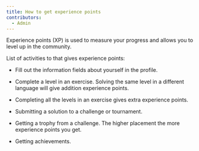 ```yaml
---
title: How to get experience points
contributors:
  - Admin
---
```


Experience points (XP) is used to measure your progress and allows you to level up in the community.

List of activities to that gives experience points:

- Fill out the information fields about yourself in the profile.

- Complete a level in an exercise. Solving the same level in a different language will give addition experience points.

- Completing all the levels in an exercise gives extra experience points.

- Submitting a solution to a challenge or tournament.

- Getting a trophy from a challenge. The higher placement the more experience points you get.

- Getting achievements.

